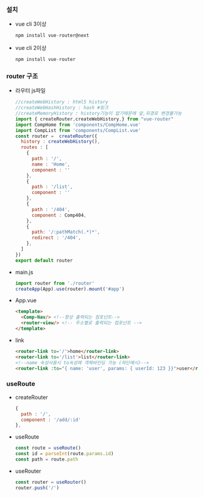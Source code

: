 ### 설치
  - vue cli 3이상
    ```javascript
    npm install vue-router@next
    ```
  - vue cli 2이상
    ```javascript
    npm install vue-router
    ```
    
### router 구조
  - 라우터 js파일
    ```javascript
    //createWebHistory : html5 history
    //createWebHashHistory : hash #링크
    //createMemoryHistory : history기능이 없기때문에 앞,뒤경로 변경불가능
    import { createRouter,createWebHistory,} from "vue-router"
    import CompHome from 'components/CompHome.vue'
    import CompList from 'components/CompList.vue'
    const router =  createRouter({
      history : createWebHistory(),
      routes : [
        {
          path : '/',
          name : 'Home', 
          component : ''
        },
        {
          path : '/list',
          component : ''
        },
        {
          path : '/404',
          component : Comp404,
        },
        {
          path: '/:pathMatch(.*)*',
          redirect : '/404',
        },
      ]
    })
    export default router
    ```
  - main.js
    ```javascript
    import router from './router'
    createApp(App).use(router).mount('#app')
    ```
  - App.vue
    ``` html
    <template>
      <Comp-Nav/> <!--항상 출력되는 컴포넌트-->
      <router-view/> <!-- 주소별로 출력되는 컴포넌트 -->
    </template>
    ```
  - link 
    ```html    
    <router-link to='/'>home</router-link>
    <router-link to='/list'>list</router-link>
    <!--name 속성사용시 to속성에 객체바인딩 가능 (하단예시)-->
    <router-link :to="{ name: 'user', params: { userId: 123 }}">user</router-link> 
    ```
### useRoute
  - createRouter
    ```javascript
    {
      path : '/',
      component : '/add/:id'
    },
    ```  
  - useRoute 
    ```javascript
    const route = useRoute()
    const id = parseInt(route.params.id)
    const path = route.path
    ```  
  - useRouter
    ```javascript
    const router = useRouter()
    router.push('/')
    ```

  